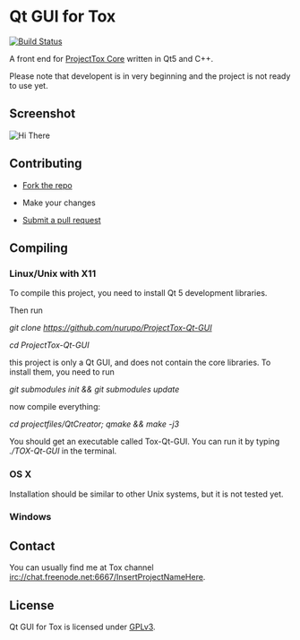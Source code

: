 # Qt GUI for Tox

[![Build Status](https://travis-ci.org/nurupo/ProjectTox-Qt-GUI.png?branch=master)](https://github.com/nurupo/ProjectTox-Qt-GUI)

A front end for [ProjectTox Core](https://github.com/irungentoo/ProjectTox-Core) written in Qt5 and C++.

Please note that developent is in very beginning and the project is not ready to use yet.

## Screenshot

![Hi There](https://raw.github.com/nurupo/ProjectTox-Qt-GUI/master/screenshot.png "Version 0.1.0 running on Windows 7")

## Contributing

* [Fork the repo](https://help.github.com/articles/fork-a-repo)

* Make your changes

* [Submit a pull request](https://help.github.com/articles/using-pull-requests)

## Compiling

### Linux/Unix with X11

To compile this project, you need to install Qt 5 development libraries.

Then run

_git clone https://github.com/nurupo/ProjectTox-Qt-GUI_

_cd ProjectTox-Qt-GUI_

this project is only a Qt GUI, and does not contain the core libraries. To install them, you need to run

_git submodules init && git submodules update_

now compile everything:

_cd projectfiles/QtCreator; qmake && make -j3_

You should get an executable called Tox-Qt-GUI. You can run it by typing _./TOX-Qt-GUI_ in the terminal.

### OS X

Installation should be similar to other Unix systems, but it is not tested yet.

### Windows

## Contact

You can usually find me at Tox channel [irc://chat.freenode.net:6667/InsertProjectNameHere](irc://chat.freenode.net:6667/InsertProjectNameHere).

## License

Qt GUI for Tox is licensed under [GPLv3](COPYING).
